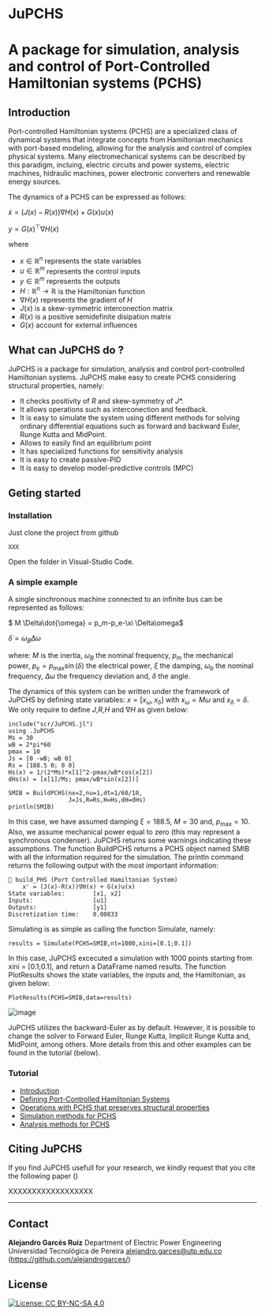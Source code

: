 # JuPCHS
# A package for simulation, analysis and control of Port-Controlled Hamiltonian systems (PCHS)

## Introduction

Port-controlled Hamiltonian systems (PCHS) are a specialized class of dynamical systems that integrate concepts from Hamiltonian mechanics with port-based modeling, allowing for the analysis and control of complex physical systems.  Many electromechanical systems can be described by this paradigm, incluing, electric circuits and power systems, electric machines, hidraulic machines, power electronic converters and renewable energy sources. 

The dynamics of a PCHS can be expressed as follows:

$\dot{x} = (J(x)-R(x))\nabla H(x) + G(x) u(x)$

$y = G(x)^\top \nabla H(x)$

where 
* $x\in\mathbb{R}^{n}$ represents the state variables
* $u\in\mathbb{R}^{m}$ represents the control inputs
* $y\in\mathbb{R}^{m}$ represents the outputs
* $H:\mathbb{R}^n\rightarrow\mathbb{R}$ is the Hamiltonian function
* $\nabla H(x)$ represents the gradient of $H$
* $J(x)$ is a skew-symmetric interconection matrix
* $R(x)$ is a positive semidefinite disipation matrix
* $G(x)$ account for external influences

## What can JuPCHS do ?

JuPCHS is a package for simulation, analysis and control port-controlled Hamiltonian systems. JuPCHS make easy to create PCHS considering structural properties, namely:
* It checks positivity of $R$ and skew-symmetry of $J$*. 
* It allows operations such as interconection and feedback.  
* It is easy to simulate the system using different methods for solving ordinary differential equations such as forward and backward Euler, Runge Kutta and MidPoint.
* Allows to easily find an equilibrium point
* It has specialized functions for sensitivity analysis
* It is easy to create passive-PID
* It is easy to develop model-predictive controls (MPC) 
  

## Geting started


### Installation

Just clone the project from github

    XXX

Open the folder in Visual-Studio Code.

### A simple example

A single sinchronous machine connected to an infinite bus can be represented as follows:

$ M \Delta\dot{\omega} = p_m-p_e-\xi \Delta\omega$

$\dot{\delta} = \omega_B\Delta\omega$

where: $M$ is the inertia, $\omega_B$ the nominal frequency, $p_m$ the mechanical power, $p_e=p_\text{max}\sin(\delta)$ the electrical power, $\xi$ the damping, $\omega_b$ the nominal frequency, $\Delta\omega$ the frequency deviation and, $\delta$ the angle.

The dynamics of this system can be written under the framework of JuPCHS by defining state variables: $x=[x_\omega,x_\delta]$ with $x_\omega=M\omega$ and $x_\delta = \delta$. We only require to define $J$,$R$,$H$ and $\nabla H$ as given below:

    include("scr/JuPCHS.jl")
    using .JuPCHS
    Ms = 30
    wB = 2*pi*60
    pmax = 10
    Js = [0 -wB; wB 0]
    Rs = [188.5 0; 0 0]
    Hs(x) = 1/(2*Ms)*x[1]^2-pmax/wB*cos(x[2])
    dHs(x) = [x[1]/Ms; pmax/wB*sin(x[2])]

    SMIB = BuildPCHS(nx=2,nu=1,dt=1/60/10,
                     J=Js,R=Rs,H=Hs,dH=dHs)
    println(SMIB)

In this case, we have assumed damping $\xi=188.5$, $M=30$ and, $p_\text{max}=10$. Also, we assume mechanical power equal to zero (this may represent a synchronous condenser). JuPCHS returns some warnings indicating these assumptions. The function BuildPCHS returns a PCHS object named SMIB with all the information required for the simulation.  The println command returns the following output with the most important information:

    📌 build_PHS (Port Controlled Hamiltonian System)
        x' = (J(x)-R(x))∇H(x) + G(x)u(x)
    State variables:        [x1, x2]
    Inputs:                 [u1]
    Outputs:                [y1]
    Discretization time:    0.00833


Simulating is as simple as calling the function Simulate, namely:

    results = Simulate(PCHS=SMIB,nt=1000,xini=[0.1;0.1])
    
In this case, JuPCHS excecuted a simulation with 1000 points starting from xini = [0.1;0.1], and return a DataFrame named results.  The function PlotResults shows the state variables, the inputs and, the Hamiltonian, as given below:

    PlotResults(PCHS=SMIB,data=results)

![image](/docs/PlotExample01.svg)
    
JuPCHS utilizes the backward-Euler as by default.  However, it is possible to change the solver to Forward Euler, Runge Kutta, Implicit Runge Kutta and, MidPoint, among others.  More details from this and other examples can be found in the tutorial (below).


     
### Tutorial

* [Introduction](docs/INTRO.md)
* [Defining Port-Controlled Hamiltonian Systems](docs/CH1.md)
* [Operations with PCHS that preserves structural properties](docs/CH2.md)
* [Simulation methods for PCHS](docs/CH3.md)
* [Analysis methods for PCHS](docs/CH4.md)

## Citing JuPCHS

If you find JuPCHS usefull for your research, we kindly request that you cite the following paper ()

 XXXXXXXXXXXXXXXXXX

---
## Contact

**Alejandro Garcés Ruiz**
Department of Electric Power Engineering
Universidad Tecnológica de Pereira
alejandro.garces@utp.edu.co
(https://github.com/alejandrogarces/)

## License

[![License: CC BY-NC-SA 4.0](https://img.shields.io/badge/License-CC_BY--NC--SA_4.0-lightgrey.svg)](https://creativecommons.org/licenses/by-nc-sa/4.0/)
